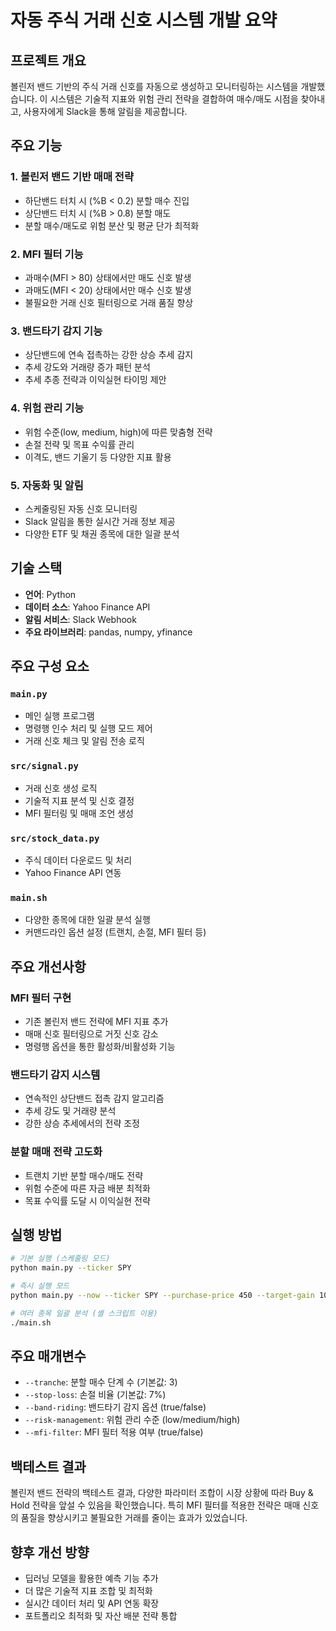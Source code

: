 # 자동 주식 거래 신호 시스템 개발 요약

## 프로젝트 개요
볼린저 밴드 기반의 주식 거래 신호를 자동으로 생성하고 모니터링하는 시스템을 개발했습니다. 이 시스템은 기술적 지표와 위험 관리 전략을 결합하여 매수/매도 시점을 찾아내고, 사용자에게 Slack을 통해 알림을 제공합니다.

## 주요 기능

### 1. 볼린저 밴드 기반 매매 전략
- 하단밴드 터치 시 (%B < 0.2) 분할 매수 진입
- 상단밴드 터치 시 (%B > 0.8) 분할 매도
- 분할 매수/매도로 위험 분산 및 평균 단가 최적화

### 2. MFI 필터 기능
- 과매수(MFI > 80) 상태에서만 매도 신호 발생
- 과매도(MFI < 20) 상태에서만 매수 신호 발생
- 불필요한 거래 신호 필터링으로 거래 품질 향상

### 3. 밴드타기 감지 기능
- 상단밴드에 연속 접촉하는 강한 상승 추세 감지
- 추세 강도와 거래량 증가 패턴 분석
- 추세 추종 전략과 이익실현 타이밍 제안

### 4. 위험 관리 기능
- 위험 수준(low, medium, high)에 따른 맞춤형 전략
- 손절 전략 및 목표 수익률 관리
- 이격도, 밴드 기울기 등 다양한 지표 활용

### 5. 자동화 및 알림
- 스케줄링된 자동 신호 모니터링
- Slack 알림을 통한 실시간 거래 정보 제공
- 다양한 ETF 및 채권 종목에 대한 일괄 분석

## 기술 스택
- **언어**: Python
- **데이터 소스**: Yahoo Finance API
- **알림 서비스**: Slack Webhook
- **주요 라이브러리**: pandas, numpy, yfinance

## 주요 구성 요소

### `main.py`
- 메인 실행 프로그램
- 명령행 인수 처리 및 실행 모드 제어
- 거래 신호 체크 및 알림 전송 로직

### `src/signal.py`
- 거래 신호 생성 로직
- 기술적 지표 분석 및 신호 결정
- MFI 필터링 및 매매 조언 생성

### `src/stock_data.py`
- 주식 데이터 다운로드 및 처리
- Yahoo Finance API 연동

### `main.sh`
- 다양한 종목에 대한 일괄 분석 실행
- 커맨드라인 옵션 설정 (트랜치, 손절, MFI 필터 등)

## 주요 개선사항

### MFI 필터 구현
- 기존 볼린저 밴드 전략에 MFI 지표 추가
- 매매 신호 필터링으로 거짓 신호 감소
- 명령행 옵션을 통한 활성화/비활성화 기능

### 밴드타기 감지 시스템
- 연속적인 상단밴드 접촉 감지 알고리즘
- 추세 강도 및 거래량 분석
- 강한 상승 추세에서의 전략 조정

### 분할 매매 전략 고도화
- 트랜치 기반 분할 매수/매도 전략
- 위험 수준에 따른 자금 배분 최적화
- 목표 수익률 도달 시 이익실현 전략

## 실행 방법

```bash
# 기본 실행 (스케줄링 모드)
python main.py --ticker SPY

# 즉시 실행 모드
python main.py --now --ticker SPY --purchase-price 450 --target-gain 10

# 여러 종목 일괄 분석 (셸 스크립트 이용)
./main.sh
```

## 주요 매개변수
- `--tranche`: 분할 매수 단계 수 (기본값: 3)
- `--stop-loss`: 손절 비율 (기본값: 7%)
- `--band-riding`: 밴드타기 감지 옵션 (true/false)
- `--risk-management`: 위험 관리 수준 (low/medium/high)
- `--mfi-filter`: MFI 필터 적용 여부 (true/false)

## 백테스트 결과
볼린저 밴드 전략의 백테스트 결과, 다양한 파라미터 조합이 시장 상황에 따라 Buy & Hold 전략을 앞설 수 있음을 확인했습니다. 특히 MFI 필터를 적용한 전략은 매매 신호의 품질을 향상시키고 불필요한 거래를 줄이는 효과가 있었습니다.

## 향후 개선 방향
- 딥러닝 모델을 활용한 예측 기능 추가
- 더 많은 기술적 지표 조합 및 최적화
- 실시간 데이터 처리 및 API 연동 확장
- 포트폴리오 최적화 및 자산 배분 전략 통합 